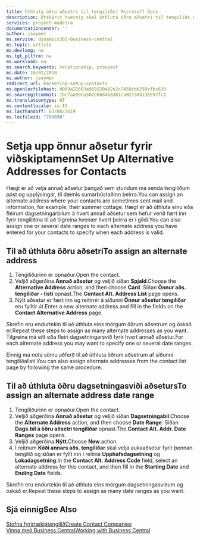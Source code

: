 ```yaml
---
title: Úthluta öðru aðsetri til tengiliðs| Microsoft Docs
description: Útskýrir hvernig skal úthluta öðru aðsetri til tengiliðs eða viðfangs, þangað sem stundum eru sendar upplýsingar til þeirra.
services: project-madeira
documentationcenter: ''
author: jswymer
ms.service: dynamics365-business-central
ms.topic: article
ms.devlang: na
ms.tgt_pltfrm: na
ms.workload: na
ms.search.keywords: relationship, prospect
ms.date: 10/01/2018
ms.author: jswymer
redirect_url: marketing-setup-contacts
ms.openlocfilehash: d069a22603a969220a62e2c7458cb6259cfbc630
ms.sourcegitcommit: 1bcfaa99ea302e6b84b8361ca02730b135557fc1
ms.translationtype: HT
ms.contentlocale: is-IS
ms.lasthandoff: 03/08/2019
ms.locfileid: "799698"
---
```

# <a name="set-up-alternative-addresses-for-contacts"></a><span data-ttu-id="921a8-103">Setja upp önnur aðsetur fyrir viðskiptamenn</span><span class="sxs-lookup"><span data-stu-id="921a8-103">Set Up Alternative Addresses for Contacts</span></span>
<span data-ttu-id="921a8-104">Hægt er að velja annað aðsetur þangað sem stundum má senda tengiliðum póst og upplýsingar, til dæmis sumarbústaðinn þeirra.</span><span class="sxs-lookup"><span data-stu-id="921a8-104">You can assign an alternate address where your contacts are sometimes sent mail and information, for example, their summer cottage.</span></span> <span data-ttu-id="921a8-105">Hægt er að úthluta einu eða fleirum dagsetningarbilum á hvert annað aðsetur sem hefur verið fært inn fyrir tengiliðina til að tilgreina hvenær hvert þeirra er í gildi.</span><span class="sxs-lookup"><span data-stu-id="921a8-105">You can also assign one or several date ranges to each alternate address you have entered for your contacts to specify when each address is valid.</span></span>

## <a name="to-assign-an-alternate-address"></a><span data-ttu-id="921a8-106">Til að úthluta öðru aðsetri</span><span class="sxs-lookup"><span data-stu-id="921a8-106">To assign an alternate address</span></span>
1. <span data-ttu-id="921a8-107">Tengiliðurinn er opnaður.</span><span class="sxs-lookup"><span data-stu-id="921a8-107">Open the contact.</span></span>
2. <span data-ttu-id="921a8-108">Veljið aðgerðina **Annað aðsetur** og veljið síðan **Spjald**.</span><span class="sxs-lookup"><span data-stu-id="921a8-108">Choose the **Alternative Address** action, and then choose **Card**.</span></span> <span data-ttu-id="921a8-109">Síðan **Önnur aðs. tengiliðar - listi** opnast.</span><span class="sxs-lookup"><span data-stu-id="921a8-109">The **Contact Alt. Address List** page opens.</span></span>
3. <span data-ttu-id="921a8-110">Nýtt aðsetur er fært inn og reitirnir á síðunni **Önnur aðsetur tengiliðar** eru fylltir út.</span><span class="sxs-lookup"><span data-stu-id="921a8-110">Enter a new alternate address and fill in the fields on the **Contact Alternative Address** page.</span></span>

<span data-ttu-id="921a8-111">Skrefin eru endurtekin til að úthluta eins mörgum öðrum aðsetrum og óskað er.</span><span class="sxs-lookup"><span data-stu-id="921a8-111">Repeat these steps to assign as many alternate addresses as you want.</span></span> <span data-ttu-id="921a8-112">Tilgreina má eitt eða fleiri dagsetningarsvið fyrir hvert annað aðsetur.</span><span class="sxs-lookup"><span data-stu-id="921a8-112">For each alternate address you may want to specify one or several date ranges.</span></span>

<span data-ttu-id="921a8-113">Einnig má nota sömu aðferð til að úthluta öðrum aðsetrum af síðunni tengiliðalisti.</span><span class="sxs-lookup"><span data-stu-id="921a8-113">You can also assign alternate addresses from the contact list page by following the same procedure.</span></span>

## <a name="to-assign-an-alternate-address-date-range"></a><span data-ttu-id="921a8-114">Til að úthluta öðru dagsetningasviði aðseturs</span><span class="sxs-lookup"><span data-stu-id="921a8-114">To assign an alternate address date range</span></span>
1. <span data-ttu-id="921a8-115">Tengiliðurinn er opnaður.</span><span class="sxs-lookup"><span data-stu-id="921a8-115">Open the contact.</span></span>
2. <span data-ttu-id="921a8-116">Veljið aðgerðina **Annað aðsetur** og veljið síðan **Dagsetningabil**.</span><span class="sxs-lookup"><span data-stu-id="921a8-116">Choose the **Alternate Address** action, and then choose **Date Range**.</span></span> <span data-ttu-id="921a8-117">Síðan **Dags.bil á öðru aðsetri tengiliðar** opnast.</span><span class="sxs-lookup"><span data-stu-id="921a8-117">The **Contact Alt. Addr. Date Ranges** page opens.</span></span>
3. <span data-ttu-id="921a8-118">Veljið aðgerðina **Nýtt**.</span><span class="sxs-lookup"><span data-stu-id="921a8-118">Choose **New** action.</span></span>
4. <span data-ttu-id="921a8-119">Í reitnum **Kóði annars aðs. tengiliðar** skal velja aukaaðsetur fyrir þennan tengilið og síðan er fyllt inn í reitina **Upphafsdagsetning** og **Lokadagsetning**.</span><span class="sxs-lookup"><span data-stu-id="921a8-119">In the **Contact Alt. Address Code** field, select an alternate address for this contact, and then fill in the **Starting Date** and **Ending Date** fields.</span></span>

<span data-ttu-id="921a8-120">Skrefin eru endurtekin til að úthluta eins mörgum dagsetningasviðum og óskað er.</span><span class="sxs-lookup"><span data-stu-id="921a8-120">Repeat these steps to assign as many date ranges as you want.</span></span>

## <a name="see-also"></a><span data-ttu-id="921a8-121">Sjá einnig</span><span class="sxs-lookup"><span data-stu-id="921a8-121">See Also</span></span>
[<span data-ttu-id="921a8-122">Stofna fyrirtækjatengilið</span><span class="sxs-lookup"><span data-stu-id="921a8-122">Create Contact Companies</span></span>](marketing-create-contact-companies.md)  
[<span data-ttu-id="921a8-123">Vinna með Business Central</span><span class="sxs-lookup"><span data-stu-id="921a8-123">Working with Business Central</span></span>](ui-work-product.md)
